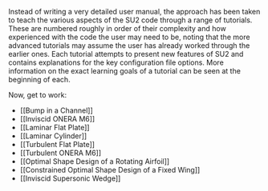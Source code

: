 Instead of writing a very detailed user manual, the approach has been taken to teach the various aspects of the SU2 code through a range of tutorials. These are numbered roughly in order of their complexity and how experienced with the code the user may need to be, noting that the more advanced tutorials may assume the user has already worked through the earlier ones. Each tutorial attempts to present new features of SU2 and contains explanations for the key configuration file options. More information on the exact learning goals of a tutorial can be seen at the beginning of each.

Now, get to work:

* [[Bump in a Channel]]
* [[Inviscid ONERA M6]]
* [[Laminar Flat Plate]]
* [[Laminar Cylinder]]
* [[Turbulent Flat Plate]]
* [[Turbulent ONERA M6]]
* [[Optimal Shape Design of a Rotating Airfoil]]
* [[Constrained Optimal Shape Design of a Fixed Wing]]
* [[Inviscid Supersonic Wedge]]